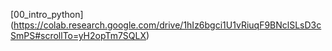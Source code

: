 [00_intro_python] (https://colab.research.google.com/drive/1hIz6bgci1U1vRiuqF9BNclSLsD3cSmPS#scrollTo=yH2opTm7SQLX)
